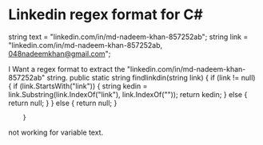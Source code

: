 
# Linkedin regex format for C#

string text = "linkedin.com/in/md-nadeem-khan-857252ab";
string link = "linkedin.com/in/md-nadeem-khan-857252ab,  048nadeemkhan@gmail.com";

I Want a regex format to extract the "linkedin.com/in/md-nadeem-khan-857252ab" string.
 public static string findlinkdin(string link)
        {
            if (link != null)
            {
                if (link.StartsWith("link"))
                {
                    string kedin = link.Substring(link.IndexOf("link"), link.IndexOf(""));
                    return kedin;
                }
                else
                {
                    return null;
                }
            }
            else
            {
                return null;
            }

        }

not working for variable text.

        